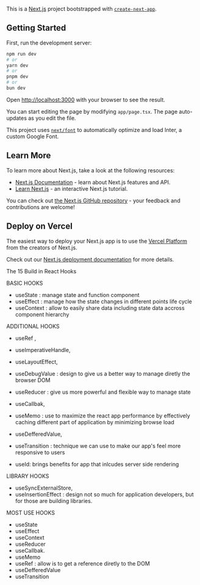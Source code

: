 This is a [Next.js](https://nextjs.org/) project bootstrapped with [`create-next-app`](https://github.com/vercel/next.js/tree/canary/packages/create-next-app).

## Getting Started

First, run the development server:

```bash
npm run dev
# or
yarn dev
# or
pnpm dev
# or
bun dev
```

Open [http://localhost:3000](http://localhost:3000) with your browser to see the result.

You can start editing the page by modifying `app/page.tsx`. The page auto-updates as you edit the file.

This project uses [`next/font`](https://nextjs.org/docs/basic-features/font-optimization) to automatically optimize and load Inter, a custom Google Font.

## Learn More

To learn more about Next.js, take a look at the following resources:

- [Next.js Documentation](https://nextjs.org/docs) - learn about Next.js features and API.
- [Learn Next.js](https://nextjs.org/learn) - an interactive Next.js tutorial.

You can check out [the Next.js GitHub repository](https://github.com/vercel/next.js/) - your feedback and contributions are welcome!

## Deploy on Vercel

The easiest way to deploy your Next.js app is to use the [Vercel Platform](https://vercel.com/new?utm_medium=default-template&filter=next.js&utm_source=create-next-app&utm_campaign=create-next-app-readme) from the creators of Next.js.

Check out our [Next.js deployment documentation](https://nextjs.org/docs/deployment) for more details.

The 15 Build in React Hooks

BASIC HOOKS

- useState : manage state and function component
- useEffect : manage how the state changes in different points life cycle
- useContext : allow to easily share data including state data accross component hierarchy

ADDITIONAL HOOKS

- useRef ,
- useImperativeHandle,
- useLayoutEffect,
- useDebugValue : design to give us a better way to manage diretly the browser DOM

- useReducer : give us more powerful and flexible way to manage state

- useCallbak,
- useMemo : use to maximize the react app performance by effectively caching different part of application by minimizing browse load

- useDefferedValue,
- useTransition : technique we can use to make our app's feel more responsive to users

- useId: brings benefits for app that inlcudes server side rendering

LIBRARY HOOKS

- useSyncExternalStore,
- useInsertionEffect : design not so much for application developers, but for those are building libraries.

MOST USE HOOKS

- useState
- useEffect
- useContext
- useReducer
- useCallbak.
- useMemo
- useRef : allow is to get a reference diretly to the DOM
- useDefferedValue
- useTransition
